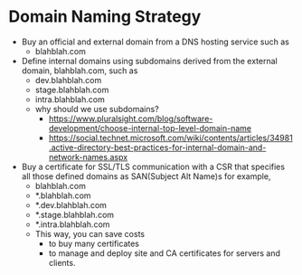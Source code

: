 # Domain Naming Strategy
- Buy an official and external domain from a DNS hosting service such as
  - blahblah.com
- Define internal domains using subdomains derived from the external domain, blahblah.com, such as
  - dev.blahblah.com
  - stage.blahblah.com
  - intra.blahblah.com
  - why should we use subdomains?
    - https://www.pluralsight.com/blog/software-development/choose-internal-top-level-domain-name
    - https://social.technet.microsoft.com/wiki/contents/articles/34981.active-directory-best-practices-for-internal-domain-and-network-names.aspx
- Buy a certificate for SSL/TLS communication with a CSR that specifies all those defined domains as SAN(Subject Alt Name)s for example,
  - blahblah.com
  - *.blahblah.com
  - *.dev.blahblah.com
  - *.stage.blahblah.com
  - *.intra.blahblah.com
  - This way, you can save costs 
    - to buy many certificates 
    - to manage and deploy site and CA certificates for servers and clients.
